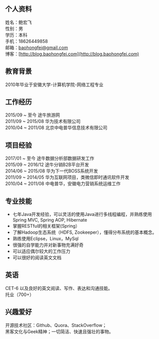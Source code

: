 ## 个人资料

姓名：鲍宏飞  
性别：男  
学历：本科  
手机：18626449858  
邮箱：baohongfei@gmail.com  
博客：[http://blog.baohongfei.com](http://blog.baohongfei.com)  
## 教育背景

2010年毕业于安徽大学-计算机学院-网络工程专业  
## 工作经历

2015/09 \~ 至今 途牛旅游网  
2011/09 \~ 2015/08 华为技术有限公司  
2010/04 \~ 2011/08 北京中电普华信息技术有限公司  
## 项目经验
2017/01 \~ 至今 途牛数据分析部数据研发工作  
2015/09 \~ 2016/12 途牛分销B2B平台开发  
2014/06 \~ 2015/08 华为下一代BOSS系统开发  
2011/09 \~ 2014/05 华为互联网项目，类微信即时通讯软件开发  
2010/04 \~ 2011/08 中电普华，安徽电力营销系统运维工作  
## 专业技能
- 七年Java开发经验，可以灵活的使用Java进行多线程编程，并熟练使用Spring MVC, Spring AOP, Hibernate  
- 掌握RESTful的相关框架(Spring）  
- 了解Hadoop生态系统（HDFS, Zookeeper），懂得分布系统的基本概念。
- 熟练使用Eclipse，Linux，MySql  
- 很强的自学能力并对新事物充满好奇  
- 可以适应偶尔较大的工作压力  
- 可以很好的阅读英文文档  
## 英语
CET-6 以及良好的英文阅读、写作、表达和沟通技能。  
托业（700+）
## 兴趣爱好

开源技术社区：Github、Quora、StackOverflow；  
黑客文化与Geek精神；一切简洁、快速且强壮的事物。
